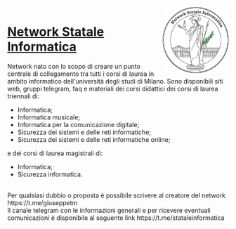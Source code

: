 <img src="website/public/logo.png" width="150" height="150" align="right" />

# [Network Statale Informatica](https://github.com/NetworkStataleInformatica)
Network nato con lo scopo di creare un punto centrale di collegamento tra tutti i corsi di laurea in ambito informatico dell'università degli studi di Milano. 
Sono disponibili siti web, gruppi telegram, faq e materiali dei corsi didattici dei corsi di laurea triennali di:
- Informatica;
- Informatica musicale;
- Informatica per la comunicazione digitale;
- Sicurezza dei sistemi e delle reti informatiche;
- Sicurezza dei sistemi e delle reti informatiche online;
  
e dei corsi di laurea magistrali di:
- Informatica;
- Sicurezza informatica.
  
<br/>
Per qualsiasi dubbio o proposta è possibile scrivere al creatore del network https://t.me/giuseppetm
<br/>
Il canale telegram con le informazioni generali e per ricevere eventuali comunicazioni è disponibile al seguente link https://t.me/stataleinformatica